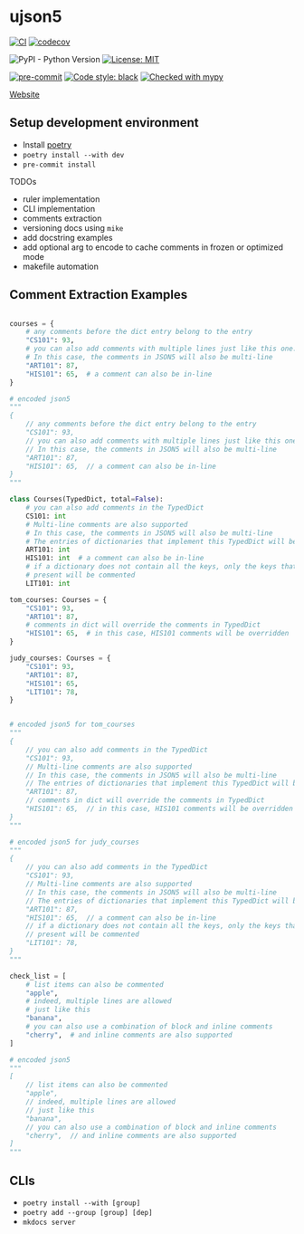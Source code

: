# ujson5

[![CI](https://github.com/austinyu/ujson5/actions/workflows/CI.yml/badge.svg?branch=main)](https://github.com/austinyu/ujson5/actions/workflows/CI.yml)
[![codecov](https://codecov.io/gh/austinyu/ujson5/graph/badge.svg?token=YLMVKROAF2)](https://codecov.io/gh/austinyu/ujson5)

![PyPI - Python Version](https://img.shields.io/pypi/pyversions/ujson5)
[![License: MIT](https://img.shields.io/badge/License-MIT-yellow.svg)](https://opensource.org/licenses/MIT)

[![pre-commit](https://img.shields.io/badge/pre--commit-enabled-brightgreen?logo=pre-commit&logoColor=white)](https://github.com/pre-commit/pre-commit)
[![Code style: black](https://img.shields.io/badge/code%20style-black-000000.svg)](https://github.com/psf/black)
[![Checked with mypy](https://img.shields.io/badge/mypy-checked-blue)](http://mypy-lang.org/)

[Website](https://austinyu.github.io/ujson5/)

## Setup development environment

- Install [poetry](https://python-poetry.org/docs/)
- `poetry install --with dev`
- `pre-commit install`

TODOs

- ruler implementation
- CLI implementation
- comments extraction
- versioning docs using `mike`
- add docstring examples
- add optional arg to encode to cache comments in frozen or optimized mode
- makefile automation

## Comment Extraction Examples

```python

courses = {
    # any comments before the dict entry belong to the entry
    "CS101": 93,
    # you can also add comments with multiple lines just like this one.
    # In this case, the comments in JSON5 will also be multi-line
    "ART101": 87,
    "HIS101": 65,  # a comment can also be in-line
}

# encoded json5
"""
{
    // any comments before the dict entry belong to the entry
    "CS101": 93,
    // you can also add comments with multiple lines just like this one.
    // In this case, the comments in JSON5 will also be multi-line
    "ART101": 87,
    "HIS101": 65,  // a comment can also be in-line
}
"""

class Courses(TypedDict, total=False):
    # you can also add comments in the TypedDict
    CS101: int
    # Multi-line comments are also supported
    # In this case, the comments in JSON5 will also be multi-line
    # The entries of dictionaries that implement this TypedDict will be commented
    ART101: int
    HIS101: int  # a comment can also be in-line
    # if a dictionary does not contain all the keys, only the keys that are
    # present will be commented
    LIT101: int

tom_courses: Courses = {
    "CS101": 93,
    "ART101": 87,
    # comments in dict will override the comments in TypedDict
    "HIS101": 65,  # in this case, HIS101 comments will be overridden
}

judy_courses: Courses = {
    "CS101": 93,
    "ART101": 87,
    "HIS101": 65,
    "LIT101": 78,
}


# encoded json5 for tom_courses
"""
{
    // you can also add comments in the TypedDict
    "CS101": 93,
    // Multi-line comments are also supported
    // In this case, the comments in JSON5 will also be multi-line
    // The entries of dictionaries that implement this TypedDict will be commented
    "ART101": 87,
    // comments in dict will override the comments in TypedDict
    "HIS101": 65,  // in this case, HIS101 comments will be overridden
}
"""

# encoded json5 for judy_courses
"""
{
    // you can also add comments in the TypedDict
    "CS101": 93,
    // Multi-line comments are also supported
    // In this case, the comments in JSON5 will also be multi-line
    // The entries of dictionaries that implement this TypedDict will be commented
    "ART101": 87,
    "HIS101": 65,  // a comment can also be in-line
    // if a dictionary does not contain all the keys, only the keys that are
    // present will be commented
    "LIT101": 78,
}
"""

```

```python
check_list = [
    # list items can also be commented
    "apple",
    # indeed, multiple lines are allowed
    # just like this
    "banana",
    # you can also use a combination of block and inline comments
    "cherry",  # and inline comments are also supported
]

# encoded json5
"""
[
    // list items can also be commented
    "apple",
    // indeed, multiple lines are allowed
    // just like this
    "banana",
    // you can also use a combination of block and inline comments
    "cherry",  // and inline comments are also supported
]
"""
```

## CLIs

- `poetry install --with [group]`
- `poetry add --group [group] [dep]`
- `mkdocs server`

